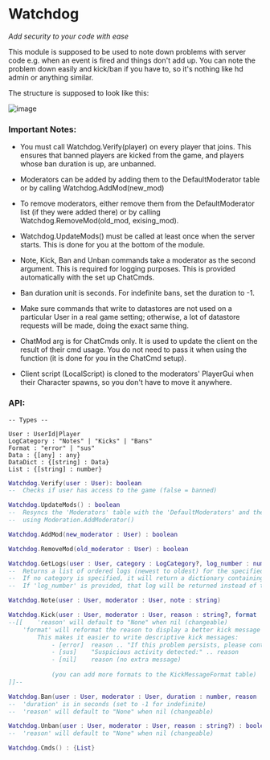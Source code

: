 # Watchdog
*Add security to your code with ease*

This module is supposed to be used to note down problems with server code e.g. when an event is fired and things don't add up.
You can note the problem down easily and kick/ban if you have to, so it's nothing like hd admin or anything similar.

The structure is supposed to look like this:

![image](https://user-images.githubusercontent.com/87611306/193459510-aec52dc0-404e-4542-a3b2-871d2e6c1226.png)

### Important Notes:
- You must call Watchdog.Verify(player) on every player that joins. This ensures that banned players are kicked from the game, and players whose ban duration is up, are unbanned.

- Moderators can be added by adding them to the DefaultModerator table or by calling Watchdog.AddMod(new_mod)
			
- To remove moderators, either remove them from the DefaultModerator list (if they were added there) or by calling Watchdog.RemoveMod(old_mod, exising_mod).
				
- Watchdog.UpdateMods() must be called at least once when the server starts. This is done for you at the bottom of the module.

- Note, Kick, Ban and Unban commands take a moderator as the second argument. This is required for logging purposes. This is provided automatically with the set up ChatCmds.
	
- Ban duration unit is seconds. For indefinite bans, set the duration to -1.
	
- Make sure commands that write to datastores are not used on a particular User in a real game setting; otherwise, a lot of datastore requests will be made, doing the exact same thing.
			
- ChatMod arg is for ChatCmds only. It is used to update the client on the result of their cmd usage. You do not need to pass it when using the function (it is done for you in the ChatCmd setup).

- Client script (LocalScript) is cloned to the moderators' PlayerGui when their Character spawns, so you don't have to move it anywhere.
### API:

```
-- Types --

User : UserId|Player
LogCategory : "Notes" | "Kicks" | "Bans"
Format : "error" | "sus"
Data : {[any] : any}
DataDict : {[string] : Data}
List : {[string] : number}
```

```lua
Watchdog.Verify(user : User): boolean
--	Checks if user has access to the game (false = banned)
```

```lua
Watchdog.UpdateMods() : boolean
--	Resyncs the 'Moderators' table with the 'DefaultModerators' and the moderators added 
--	using Moderation.AddModerator()
```

```lua
Watchdog.AddMod(new_moderator : User) : boolean
```

```lua
Watchdog.RemoveMod(old_moderator : User) : boolean
```

```lua
Watchdog.GetLogs(user : User, category : LogCategory?, log_number : number?) : (Data | DataDict)?
--	Returns a list of ordered logs (newest to oldest) for the specified category.
--	If no category is specified, it will return a dictionary containing all ordered logs.
--	If 'log_number' is provided, that log will be returned instead of the whole log list.
```

```lua
Watchdog.Note(user : User, moderator : User, note : string)
```

```lua
Watchdog.Kick(user : User, moderator : User, reason : string?, format : string?) : boolean
--[[	'reason' will default to "None" when nil (changeable)
	'format' will reformat the reason to display a better kick message to the player.
		This makes it easier to write descriptive kick messages:
			- [error]  reason .. "If this problem persists, please contact support."
			- [sus]    "Suspicious activity detected:" .. reason
			- [nil]    reason (no extra message)
							
			(you can add more formats to the KickMessageFormat table)
]]--
```

```lua
Watchdog.Ban(user : User, moderator : User, duration : number, reason : string?) : boolean
--	'duration' is in seconds (set to -1 for indefinite)
--	'reason' will default to "None" when nil (changeable)
```

```lua
Watchdog.Unban(user : User, moderator : User, reason : string?) : boolean
--	'reason' will default to "None" when nil (changeable)
```

```lua
Watchdog.Cmds() : {List}
```
